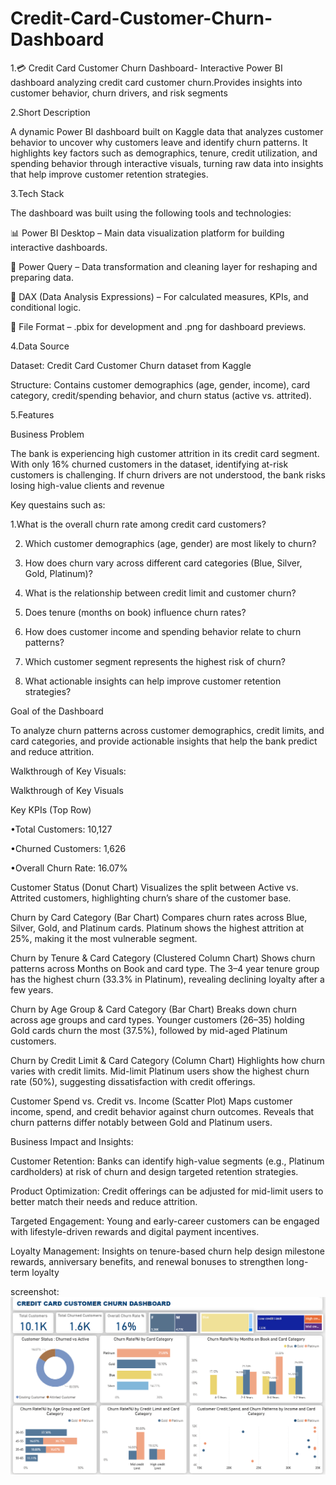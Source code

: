 # Credit-Card-Customer-Churn-Dashboard
1.💳 Credit Card Customer Churn Dashboard- Interactive Power BI dashboard analyzing credit card customer churn.Provides insights into customer behavior, churn drivers, and risk segments

2.Short Description

A dynamic Power BI dashboard built on Kaggle data that analyzes customer behavior to uncover why customers leave and identify churn patterns. It highlights key factors such as demographics, tenure, credit utilization, and spending behavior through interactive visuals, turning raw data into insights that help improve customer retention strategies.

3.Tech Stack

The dashboard was built using the following tools and technologies:

📊 Power BI Desktop – Main data visualization platform for building interactive dashboards.

🔄 Power Query – Data transformation and cleaning layer for reshaping and preparing data.

🧮 DAX (Data Analysis Expressions) – For calculated measures, KPIs, and conditional logic.

📁 File Format – .pbix for development and .png for dashboard previews.


4.Data Source

Dataset: Credit Card Customer Churn dataset from Kaggle

Structure: Contains customer demographics (age, gender, income), card category, credit/spending behavior, and churn status (active vs. attrited).

5.Features

Business Problem

The bank is experiencing high customer attrition in its credit card segment. With only 16% churned customers in the dataset, identifying at-risk customers is challenging. If churn drivers are not understood, the bank risks losing high-value clients and revenue

Key questains such as:

1.What is the overall churn rate among credit card customers?


2. Which customer demographics (age, gender) are most likely to churn?


3. How does churn vary across different card categories (Blue, Silver, Gold, Platinum)?


4. What is the relationship between credit limit and customer churn?


5. Does tenure (months on book) influence churn rates?


6. How does customer income and spending behavior relate to churn patterns?


7. Which customer segment represents the highest risk of churn?


8. What actionable insights can help improve customer retention strategies?

Goal of the Dashboard

To analyze churn patterns across customer demographics, credit limits, and card categories, and provide actionable insights that help the bank predict and reduce attrition.

Walkthrough of Key Visuals:

Walkthrough of Key Visuals

Key KPIs (Top Row)

•Total Customers: 10,127

•Churned Customers: 1,626

•Overall Churn Rate: 16.07%

Customer Status (Donut Chart)
Visualizes the split between Active vs. Attrited customers, highlighting churn’s share of the customer base.

Churn by Card Category (Bar Chart)
Compares churn rates across Blue, Silver, Gold, and Platinum cards. Platinum shows the highest attrition at 25%, making it the most vulnerable segment.

Churn by Tenure & Card Category (Clustered Column Chart)
Shows churn patterns across Months on Book and card type. The 3–4 year tenure group has the highest churn (33.3% in Platinum), revealing declining loyalty after a few years.

Churn by Age Group & Card Category (Bar Chart)
Breaks down churn across age groups and card types. Younger customers (26–35) holding Gold cards churn the most (37.5%), followed by mid-aged Platinum customers.

Churn by Credit Limit & Card Category (Column Chart)
Highlights how churn varies with credit limits. Mid-limit Platinum users show the highest churn rate (50%), suggesting dissatisfaction with credit offerings.

Customer Spend vs. Credit vs. Income (Scatter Plot)
Maps customer income, spend, and credit behavior against churn outcomes. Reveals that churn patterns differ notably between Gold and Platinum users.

Business Impact and Insights:

Customer Retention: Banks can identify high-value segments (e.g., Platinum cardholders) at risk of churn and design targeted retention strategies.

Product Optimization: Credit offerings can be adjusted for mid-limit users to better match their needs and reduce attrition.

Targeted Engagement: Young and early-career customers can be engaged with lifestyle-driven rewards and digital payment incentives.

Loyalty Management: Insights on tenure-based churn help design milestone rewards, anniversary benefits, and renewal bonuses to strengthen long-term loyalty

screenshot:
![Credit Card Customer Churn Dashboard](Dashboard%20Snapshot-%20Credit%20Card%20%20Customer%20Churn%20Dashboard.png)




